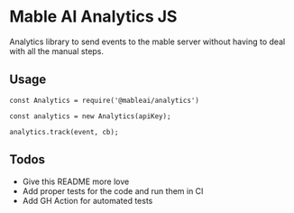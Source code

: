 # Mable AI Analytics JS

Analytics library to send events to the mable server without having to deal with all the manual steps.

## Usage

    const Analytics = require('@mableai/analytics')

    const analytics = new Analytics(apiKey);

    analytics.track(event, cb);


## Todos

* Give this README more love
* Add proper tests for the code and run them in CI
* Add GH Action for automated tests
